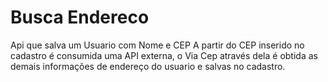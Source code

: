 # Busca Endereco

Api que salva um Usuario com Nome e CEP
A partir do CEP inserido no cadastro é consumida uma API externa, o Via Cep
através dela é obtida as demais informações de endereço do usuario e salvas no cadastro.
